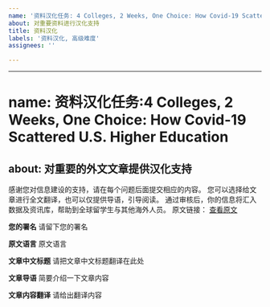 ```yaml
---
name: '资料汉化任务: 4 Colleges, 2 Weeks, One Choice: How Covid-19 Scattered U.S. Higher Education'
about: 对重要资料进行汉化支持
title: 资料汉化
labels: '资料汉化, 高级难度'
assignees: ''

---
```



---
# name: 资料汉化任务:4 Colleges, 2 Weeks, One Choice: How Covid-19 Scattered U.S. Higher Education
about: 对重要的外文文章提供汉化支持
---

感谢您对信息建设的支持，请在每个问题后面提交相应的内容。
您可以选择给文章进行全文翻译，也可以仅提供导语，引导阅读。
通过审核后，你的信息将汇入数据及资讯库，帮助到全球留学生与其他海外人员。
原文链接：
[查看原文](https://www.chronicle.com/interactives/covid-closures-part-2)

**您的署名**
请留下您的署名

**原文语言**
原文语言

**文章中文标题**
请把文章中文标题翻译在此处

**文章导语**
简要介绍一下文章内容

**文章内容翻译**
请给出翻译内容
